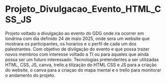 # Projeto_Divulgacao_Evento_HTML_CSS_JS

Projeto voltado a divulgação ao evento do GDG onde ira ocorrer em londrina com dia definido 24 de maio 2025, onde sera um website que mostrara os participantes, os horarios e o perfil de cada um dos palestrantes.
Com objetivo de divilgação do evento e que possa trazer novos membros com interesse voltado a TI ou para aqueles que ainda possa ser um futuro interessado.
Tecnologias pretendentes a ser utilizadas HTML, CSS, JS, canva, trello.a tilização do HTML CSS e JS para a criação do website, o canva para a criaçao do mapa mental e o trello para monitorar o andamento do projeto.
